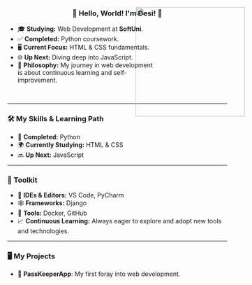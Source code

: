 <div align="center">
    
### 🚀 Hello, World! I'm Desi! 👋
    
</div>

<img align='right' src='https://media0.giphy.com/media/v1.Y2lkPTc5MGI3NjExdzNya3k1eTVyYm8yaHlvYWQ0YjVueGw1ZDVrNnQzbXcyMjU1cm82MCZlcD12MV9pbnRlcm5hbF9naWZfYnlfaWQmY3Q9Zw/HscDLzkO8EOTmgkhQP/giphy.gif' width='250' style="margin: -40px;"> 

- 🎓 **Studying:** Web Development at **SoftUni**.
- ✅ **Completed:** Python coursework.
- 🖥️ **Current Focus:** HTML & CSS fundamentals.
- 🌐 **Up Next:** Diving deep into JavaScript.
- 🌱 **Philosophy:** My journey in web development is about continuous learning and self-improvement.

<br/>

---

### 🛠️ My Skills & Learning Path

- 🐍 **Completed:** Python
- 🌍 **Currently Studying:** HTML & CSS
- 🔜 **Up Next:** JavaScript

---

### 🔧 Toolkit

- 📝 **IDEs & Editors:** VS Code, PyCharm
- 🕸️ **Frameworks:** Django
- 🧰 **Tools:** Docker, GitHub
- 📈 **Continuous Learning:** Always eager to explore and adopt new tools and technologies.

---

### 🖥️ My Projects
- 📌 **PassKeeperApp**: My first foray into web development.
